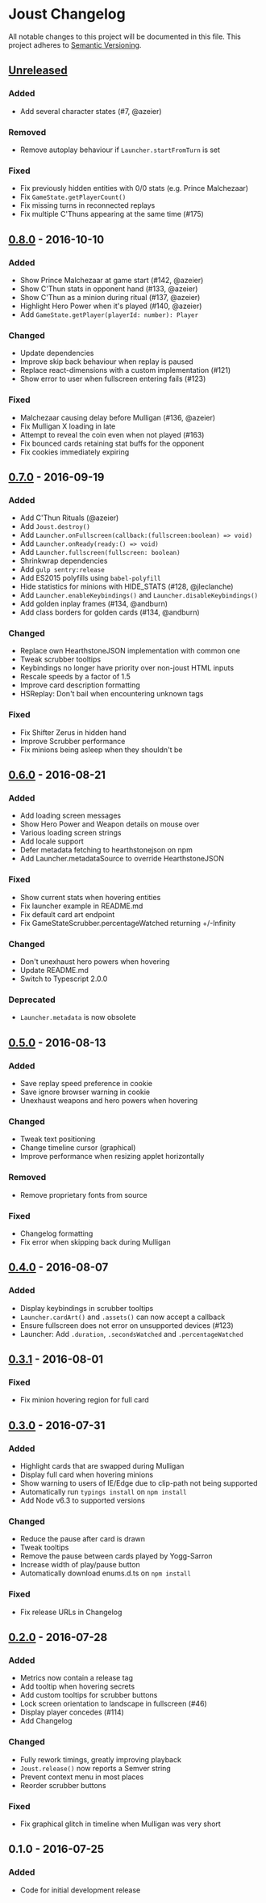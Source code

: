 # Joust Changelog
All notable changes to this project will be documented in this file.
This project adheres to [Semantic Versioning](http://semver.org/).

## [Unreleased]
### Added
- Add several character states (#7, @azeier)

### Removed
- Remove autoplay behaviour if `Launcher.startFromTurn` is set

### Fixed
- Fix previously hidden entities with 0/0 stats (e.g. Prince Malchezaar)
- Fix `GameState.getPlayerCount()`
- Fix missing turns in reconnected replays
- Fix multiple C'Thuns appearing at the same time (#175)

## [0.8.0] - 2016-10-10
### Added
- Show Prince Malchezaar at game start (#142, @azeier)
- Show C'Thun stats in opponent hand (#133, @azeier)
- Show C'Thun as a minion during ritual (#137, @azeier)
- Highlight Hero Power when it's played (#140, @azeier)
- Add `GameState.getPlayer(playerId: number): Player`

### Changed
- Update dependencies
- Improve skip back behaviour when replay is paused
- Replace react-dimensions with a custom implementation (#121)
- Show error to user when fullscreen entering fails (#123)

### Fixed
- Malchezaar causing delay before Mulligan (#136, @azeier)
- Fix Mulligan X loading in late
- Attempt to reveal the coin even when not played (#163)
- Fix bounced cards retaining stat buffs for the opponent
- Fix cookies immediately expiring

## [0.7.0] - 2016-09-19
### Added
- Add C'Thun Rituals (@azeier)
- Add `Joust.destroy()`
- Add `Launcher.onFullscreen(callback:(fullscreen:boolean) => void)`
- Add `Launcher.onReady(ready:() => void)`
- Add `Launcher.fullscreen(fullscreen: boolean)`
- Shrinkwrap dependencies
- Add `gulp sentry:release`
- Add ES2015 polyfills using `babel-polyfill`
- Hide statistics for minions with HIDE\_STATS (#128, @jleclanche)
- Add `Launcher.enableKeybindings()` and `Launcher.disableKeybindings()`
- Add golden inplay frames (#134, @andburn)
- Add class borders for golden cards (#134, @andburn)

### Changed
- Replace own HearthstoneJSON implementation with common one
- Tweak scrubber tooltips
- Keybindings no longer have priority over non-joust HTML inputs
- Rescale speeds by a factor of 1.5
- Improve card description formatting
- HSReplay: Don't bail when encountering unknown tags

### Fixed
- Fix Shifter Zerus in hidden hand
- Improve Scrubber performance
- Fix minions being asleep when they shouldn't be

## [0.6.0] - 2016-08-21
### Added
- Add loading screen messages
- Show Hero Power and Weapon details on mouse over
- Various loading screen strings
- Add locale support
- Defer metadata fetching to hearthstonejson on npm
- Add Launcher.metadataSource to override HearthstoneJSON

### Fixed
- Show current stats when hovering entities
- Fix launcher example in README.md
- Fix default card art endpoint
- Fix GameStateScrubber.percentageWatched returning +/-Infinity

### Changed
- Don't unexhaust hero powers when hovering
- Update README.md
- Switch to Typescript 2.0.0

### Deprecated
- `Launcher.metadata` is now obsolete

## [0.5.0] - 2016-08-13
### Added
- Save replay speed preference in cookie
- Save ignore browser warning in cookie
- Unexhaust weapons and hero powers when hovering

### Changed
- Tweak text positioning
- Change timeline cursor (graphical)
- Improve performance when resizing applet horizontally

### Removed
- Remove proprietary fonts from source

### Fixed
- Changelog formatting
- Fix error when skipping back during Mulligan

## [0.4.0] - 2016-08-07
### Added
- Display keybindings in scrubber tooltips
- `Launcher.cardArt()` and `.assets()` can now accept a callback
- Ensure fullscreen does not error on unsupported devices (#123)
- Launcher: Add `.duration`, `.secondsWatched` and `.percentageWatched`

## [0.3.1] - 2016-08-01
### Fixed
- Fix minion hovering region for full card

## [0.3.0] - 2016-07-31
### Added
- Highlight cards that are swapped during Mulligan
- Display full card when hovering minions
- Show warning to users of IE/Edge due to clip-path not being supported
- Automatically run `typings install` on `npm install`
- Add Node v6.3 to supported versions

### Changed
- Reduce the pause after card is drawn
- Tweak tooltips
- Remove the pause between cards played by Yogg-Sarron
- Increase width of play/pause button
- Automatically download enums.d.ts on `npm install`

### Fixed
- Fix release URLs in Changelog

## [0.2.0] - 2016-07-28
### Added
- Metrics now contain a release tag
- Add tooltip when hovering secrets
- Add custom tooltips for scrubber buttons
- Lock screen orientation to landscape in fullscreen (#46)
- Display player concedes (#114)
- Add Changelog

### Changed
- Fully rework timings, greatly improving playback
- `Joust.release()` now reports a Semver string
- Prevent context menu in most places
- Reorder scrubber buttons

### Fixed
- Fix graphical glitch in timeline when Mulligan was very short

## 0.1.0 - 2016-07-25
### Added
- Code for initial development release

[Unreleased]: https://github.com/HearthSim/joust/compare/0.8.0...HEAD
[0.8.0]: https://github.com/HearthSim/joust/compare/0.7.0...0.8.0
[0.7.0]: https://github.com/HearthSim/joust/compare/0.6.0...0.7.0
[0.6.0]: https://github.com/HearthSim/joust/compare/0.5.0...0.6.0
[0.5.0]: https://github.com/HearthSim/joust/compare/0.4.0...0.5.0
[0.4.0]: https://github.com/HearthSim/joust/compare/0.3.1...0.4.0
[0.3.1]: https://github.com/HearthSim/joust/compare/0.3.0...0.3.1
[0.3.0]: https://github.com/HearthSim/joust/compare/0.2.0...0.3.0
[0.2.0]: https://github.com/HearthSim/joust/compare/0.1.0...0.2.0
